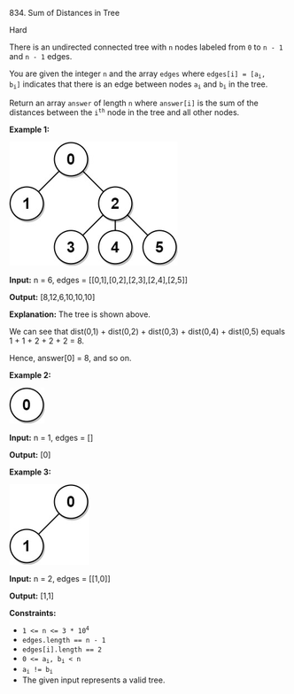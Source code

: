 834\. Sum of Distances in Tree

Hard

There is an undirected connected tree with `n` nodes labeled from `0` to `n - 1` and `n - 1` edges.

You are given the integer `n` and the array `edges` where <code>edges[i] = [a<sub>i</sub>, b<sub>i</sub>]</code> indicates that there is an edge between nodes <code>a<sub>i</sub></code> and <code>b<sub>i</sub></code> in the tree.

Return an array `answer` of length `n` where `answer[i]` is the sum of the distances between the <code>i<sup>th</sup></code> node in the tree and all other nodes.

**Example 1:**

![](lc-sumdist1.jpg)

**Input:** n = 6, edges = [[0,1],[0,2],[2,3],[2,4],[2,5]]

**Output:** [8,12,6,10,10,10]

**Explanation:** The tree is shown above. 

We can see that dist(0,1) + dist(0,2) + dist(0,3) + dist(0,4) + dist(0,5) equals 1 + 1 + 2 + 2 + 2 = 8. 

Hence, answer[0] = 8, and so on.

**Example 2:**

![](lc-sumdist2.jpg)

**Input:** n = 1, edges = []

**Output:** [0]

**Example 3:**

![](lc-sumdist3.jpg)

**Input:** n = 2, edges = [[1,0]]

**Output:** [1,1]

**Constraints:**

*   <code>1 <= n <= 3 * 10<sup>4</sup></code>
*   `edges.length == n - 1`
*   `edges[i].length == 2`
*   <code>0 <= a<sub>i</sub>, b<sub>i</sub> < n</code>
*   <code>a<sub>i</sub> != b<sub>i</sub></code>
*   The given input represents a valid tree.